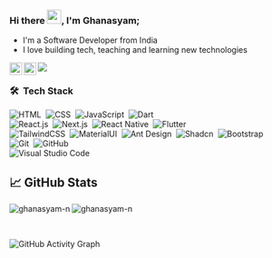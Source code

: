 ### Hi there <img src="https://media.giphy.com/media/hvRJCLFzcasrR4ia7z/giphy.gif" width="25px">, I'm Ghanasyam;

* I'm a Software Developer from India
* I love building tech, teaching and learning new technologies


<a href="https://www.linkedin.com/in/ghanasyamns/">
  <img align="left" alt="Ghanasyam's LinkedIN" width="22px" src="https://raw.githubusercontent.com/rahuldkjain/github-profile-readme-generator/master/src/images/icons/Social/linked-in-alt.svg" />
</a>
<a href="https://twitter.com/NGhanasyam66555">
  <img align="left" alt="Ghanasyam | Twitter" width="22px" src="https://raw.githubusercontent.com/rahuldkjain/github-profile-readme-generator/master/src/images/icons/Social/twitter.svg" />
</a>

![](https://visitor-badge.glitch.me/badge?page_id=ghanasyam-n.visitor-badge)

### 🛠 &nbsp;Tech Stack

![HTML](https://img.shields.io/badge/-HTML-05122A?style=flat&logo=HTML5)&nbsp;
![CSS](https://img.shields.io/badge/-CSS-05122A?style=flat&logo=CSS3&logoColor=1572B6)&nbsp;
![JavaScript](https://img.shields.io/badge/-JavaScript-05122A?style=flat&logo=javascript)&nbsp;
![Dart](https://img.shields.io/badge/-Dart-05122A?style=flat&logo=dart&logoColor=2986cc)&nbsp;
<br />
![React.js](https://img.shields.io/badge/-React.js-05122A?style=flat&logo=react)&nbsp;
![Next.js](https://img.shields.io/badge/-Next.Js-05122A?style=flat&logo=next.js&logoColor=ffffff)&nbsp;
![React Native](https://img.shields.io/badge/-React%20Native-05122A?style=flat&logo=react)&nbsp;
![Flutter](https://img.shields.io/badge/-Next.Js-05122A?style=flat&logo=next.js&logoColor=ffffff)&nbsp;
<br />
![TailwindCSS](https://img.shields.io/badge/-TailwindcSS-05122A?style=flat&logo=Tailwindcss)&nbsp;
![MaterialUI](https://img.shields.io/badge/-MaterialUI-05122A?style=flat&logo=mui)&nbsp;
![Ant Design](https://img.shields.io/badge/-Ant%20Design-05122A?style=flat&logo=antdesign&logoColor=3d85c6)&nbsp;
![Shadcn](https://img.shields.io/badge/-Shadcn/ui-05122A?style=flat&logo=shadcnui&logoColor=ffffff)&nbsp;
![Bootstrap](https://img.shields.io/badge/-Bootstrap-05122A?style=flat&logo=bootstrap&logoColor=563D7C)&nbsp;
<br />
![Git](https://img.shields.io/badge/-Git-05122A?style=flat&logo=git)&nbsp;
![GitHub](https://img.shields.io/badge/-GitHub-05122A?style=flat&logo=github)&nbsp;
<br />
![Visual Studio Code](https://img.shields.io/badge/-Visual%20Studio%20Code-05122A?style=flat&logo=visual-studio-code&logoColor=007ACC)&nbsp;
## &#x1f4c8; GitHub Stats

<p align="left"><img align="left" src="https://github-readme-stats.vercel.app/api/top-langs?username=ghanasyam-n&show_icons=true&locale=en&layout=compact&theme=radical" alt="ghanasyam-n" /></p>

 
 <p><img align="center" src="https://github-readme-streak-stats.herokuapp.com/?user=ghanasyam-n&theme=radical" alt="ghanasyam-n" /></p>
 
 <br />
 
![GitHub Activity Graph](https://activity-graph.herokuapp.com/graph?username=ghanasyam-n&bg_color=000000&color=4fff67&line=4fff67&point=ffffff&area=true&hide_border=true)  
